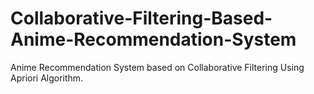 # Collaborative-Filtering-Based-Anime-Recommendation-System
Anime Recommendation System based on Collaborative Filtering Using Apriori Algorithm.
